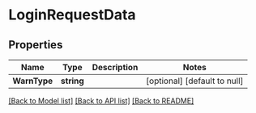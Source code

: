 # LoginRequestData

## Properties
Name | Type | Description | Notes
------------ | ------------- | ------------- | -------------
**WarnType** | **string** |  | [optional] [default to null]

[[Back to Model list]](../README.md#documentation-for-models) [[Back to API list]](../README.md#documentation-for-api-endpoints) [[Back to README]](../README.md)


